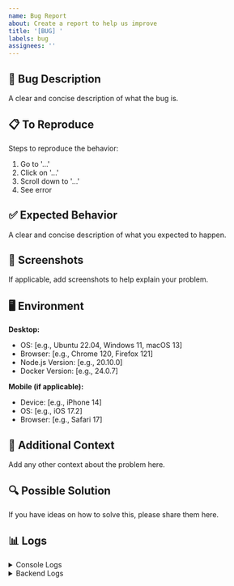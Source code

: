 ```yaml
---
name: Bug Report
about: Create a report to help us improve
title: '[BUG] '
labels: bug
assignees: ''
---
```


## 🐛 Bug Description

A clear and concise description of what the bug is.

## 📋 To Reproduce

Steps to reproduce the behavior:
1. Go to '...'
2. Click on '...'
3. Scroll down to '...'
4. See error

## ✅ Expected Behavior

A clear and concise description of what you expected to happen.

## 📸 Screenshots

If applicable, add screenshots to help explain your problem.

## 🖥️ Environment

**Desktop:**
- OS: [e.g., Ubuntu 22.04, Windows 11, macOS 13]
- Browser: [e.g., Chrome 120, Firefox 121]
- Node.js Version: [e.g., 20.10.0]
- Docker Version: [e.g., 24.0.7]

**Mobile (if applicable):**
- Device: [e.g., iPhone 14]
- OS: [e.g., iOS 17.2]
- Browser: [e.g., Safari 17]

## 📝 Additional Context

Add any other context about the problem here.

## 🔍 Possible Solution

If you have ideas on how to solve this, please share them here.

## 📊 Logs

<details>
<summary>Console Logs</summary>

```
Paste relevant logs here
```

</details>

<details>
<summary>Backend Logs</summary>

```
docker-compose logs backend
```

</details>
